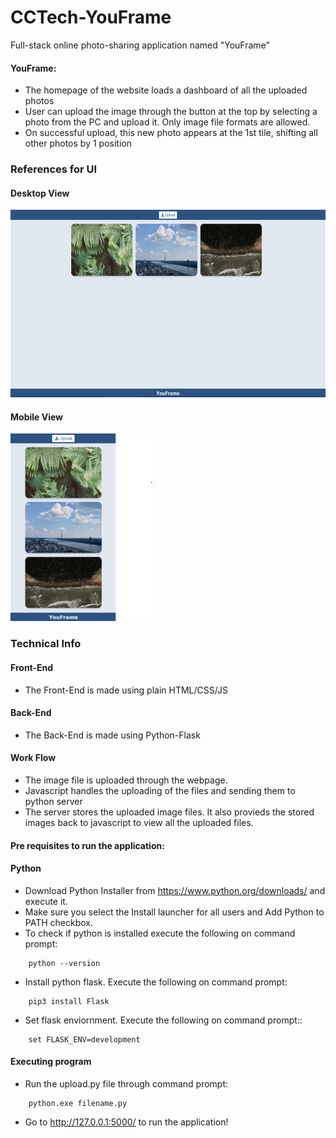 # CCTech-YouFrame
Full-stack online photo-sharing application named "YouFrame"

#### YouFrame:

- The homepage of the website loads a dashboard of all the uploaded photos
- User can upload the image through the button at the top by selecting a photo from the PC and upload it. Only image file formats are allowed.
- On successful upload, this new photo appears at the 1st tile, shifting all other photos by 1 position

### References for UI

#### Desktop View
<img src="Desktop View.png" height="300" alt="Desktop Layout">

#### Mobile View
<img src="Mobile View.png" height="300" alt="Mobile Layout">

### Technical Info
#### Front-End
- The Front-End is made using plain HTML/CSS/JS

#### Back-End
- The Back-End is made using Python-Flask

#### Work Flow
- The image file is uploaded through the webpage.
- Javascript handles the uploading of the files and sending them to python server
- The server stores the uploaded image files. It also provieds the stored images back to javascript to view all the uploaded files.

#### Pre requisites to run the application:
#### Python

- Download Python Installer from https://www.python.org/downloads/ and execute it.
- Make sure you select the Install launcher for all users and Add Python to PATH checkbox.
- To check if python is installed execute the following on command prompt:
```
    python --version
```
- Install python flask. Execute the following on command prompt:
```
    pip3 install Flask
```
- Set flask enviornment. Execute the following on command prompt::
```
    set FLASK_ENV=development
```
#### Executing program
- Run the upload.py file through command prompt:
```
    python.exe filename.py
```
- Go to http://127.0.0.1:5000/ to run the application!
